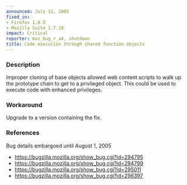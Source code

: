 ```yaml
---
announced: July 12, 2005
fixed_in:
- Firefox 1.0.5
- Mozilla Suite 1.7.10
impact: Critical
reporter: moz_bug_r_a4, shutdown
title: Code execution through shared function objects
---
```


<h3>Description</h3>

<p>Improper cloning of base objects allowed web content scripts to
walk up the prototype chain to get to a privileged object.
This could be used to execute code with enhanced privileges.</p>

<h3>Workaround</h3>

<p>Upgrade to a version containing the fix.</p>

<h3>References</h3>

<p>Bug details embargoed until August 1, 2005</p>

<ul>
<li><a href="https://bugzilla.mozilla.org/show_bug.cgi?id=294795">
https://bugzilla.mozilla.org/show_bug.cgi?id=294795</a></li>

<li><a href="https://bugzilla.mozilla.org/show_bug.cgi?id=294799">
https://bugzilla.mozilla.org/show_bug.cgi?id=294799</a></li>

<li><a href="https://bugzilla.mozilla.org/show_bug.cgi?id=295011">
https://bugzilla.mozilla.org/show_bug.cgi?id=295011</a></li>

<li><a href="https://bugzilla.mozilla.org/show_bug.cgi?id=296397">
https://bugzilla.mozilla.org/show_bug.cgi?id=296397</a></li>
</ul>



